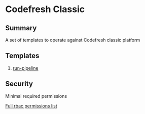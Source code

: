 # Codefresh Classic

## Summary

A set of templates to operate against Codefresh classic platform

## Templates

1. [run-pipeline](https://github.com/codefresh-io/argo-hub/blob/main/workflows/codefresh-classic/versions/0.0.1/docs/run-pipeline.md) 

## Security

Minimal required permissions

[Full rbac permissions list](https://github.com/codefresh-io/argo-hub/blob/main/workflows/codefresh-classic/versions/0.0.1/rbac.yaml)
